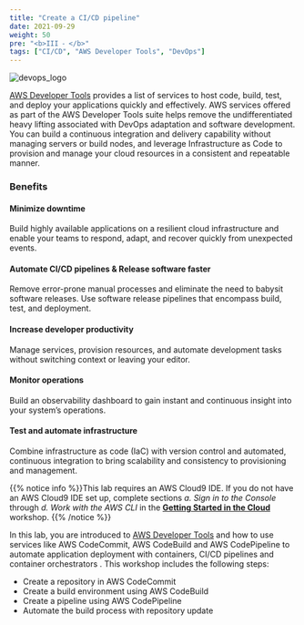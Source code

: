 ```yaml
---
title: "Create a CI/CD pipeline"
date: 2021-09-29
weight: 50
pre: "<b>III ⁃ </b>"
tags: ["CI/CD", "AWS Developer Tools", "DevOps"]
---
```


![devops_logo](/images/cicd/devops-logo.png)

[AWS Developer Tools](https://aws.amazon.com/products/developer-tools/) provides a list of services to host code, build, test, and deploy your applications quickly and effectively.  AWS services offered as part of the AWS Developer Tools suite helps remove the undifferentiated heavy lifting associated with DevOps adaptation and software development. You can build a continuous integration and delivery capability without managing servers or build nodes, and leverage Infrastructure as Code to provision and manage your cloud resources in a consistent and repeatable manner.

### Benefits
#### Minimize downtime
Build highly available applications on a resilient cloud infrastructure and enable your teams to respond, adapt, and recover quickly from unexpected events.

#### Automate CI/CD pipelines & Release software faster

Remove error-prone manual processes and eliminate the need to babysit software releases. Use software release pipelines that encompass build, test, and deployment.

#### Increase developer productivity

Manage services, provision resources, and automate development tasks without switching context or leaving your editor.

#### Monitor operations

Build an observability dashboard to gain instant and continuous insight into your system’s operations.

#### Test and automate infrastructure

Combine infrastructure as code (IaC) with version control and automated, continuous integration to bring scalability and consistency to provisioning and management.

{{% notice info %}}This lab requires an AWS Cloud9 IDE. If you do not have an AWS Cloud9 IDE set up, complete sections *a. Sign in to the Console* through *d. Work with the AWS CLI* in the [**Getting Started in the Cloud**](/02-aws-getting-started.html) workshop.
{{% /notice %}}

In this lab, you are introduced to [AWS Developer Tools](https://aws.amazon.com/products/developer-tools/) and how to use services like AWS CodeCommit, AWS CodeBuild and AWS CodePipeline to automate application deployment with containers, CI/CD pipelines and container orchestrators . This workshop includes the following steps:

- Create a repository in AWS CodeCommit
- Create a build environment using AWS CodeBuild
- Create a pipeline using AWS CodePipeline
- Automate the build process with repository update


